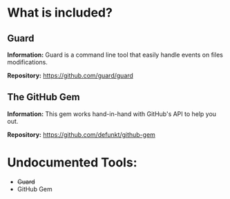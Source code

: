 # What is included?

## Guard
**Information:** Guard is a command line tool that easily handle events on files modifications.

**Repository:** https://github.com/guard/guard

## The GitHub Gem
**Information:** This gem works hand-in-hand with GitHub's API to help you out.

**Repository:** https://github.com/defunkt/github-gem



# Undocumented Tools:

- ~~Guard~~
- GitHub Gem
